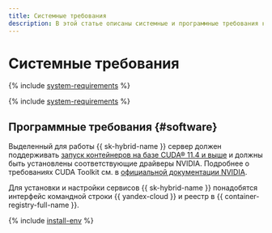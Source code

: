```yaml
---
title: Системные требования
description: В этой статье описаны системные и программные требования к серверам.
---
```


# Системные требования

{% include [system-requirements](../_includes/speechkit/system-requirements.md) %}

{% include [system-requirements](../_includes/speechkit/system-requirements-gpu.md) %}

## Программные требования {#software}

Выделенный для работы {{ sk-hybrid-name }} сервер должен поддерживать [запуск контейнеров на базе CUDA® 11.4 и выше](https://docs.nvidia.com/datacenter/cloud-native/container-toolkit/install-guide.html#docker) и должны быть установлены соответствующие драйверы NVIDIA. Подробнее о требованиях CUDA Toolkit см. в [официальной документации NVIDIA](https://docs.nvidia.com/cuda/cuda-toolkit-release-notes/index.html).

Для установки и настройки сервисов {{ sk-hybrid-name }} понадобятся интерфейс командной строки {{ yandex-cloud }} и реестр в {{ container-registry-full-name }}.

{% include [install-env](../_includes/speechkit/hybrid-env-install.md) %}
